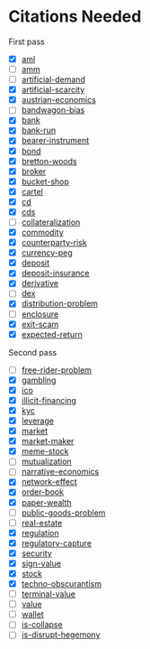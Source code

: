 # Citations Needed
First pass

- [x] [aml](../concepts/aml.md)
- [ ] [amm](../concepts/amm.md)
- [ ] [artificial-demand](../concepts/artificial-demand.md)
- [x] [artificial-scarcity](../concepts/artificial-scarcity.md)
- [x] [austrian-economics](../concepts/austrian-economics.md)
- [ ] [bandwagon-bias](../concepts/bandwagon-bias.md)
- [x] [bank](../concepts/bank.md)
- [x] [bank-run](../concepts/bank.md)
- [x] [bearer-instrument](../concepts/bearer-instrument.md)
- [x] [bond](../concepts/bond.md)
- [x] [bretton-woods](../concepts/bretton-woods.md)
- [x] [broker](../concepts/broker.md)
- [x] [bucket-shop](../concepts/bucket-shop.md)
- [x] [cartel](../concepts/cartel.md)
- [x] [cd](../concepts/cd.md)
- [x] [cds](../concepts/cds.md)
- [ ] [collateralization](../concepts/collateralization.md)
- [x] [commodity](../concepts/commodity.md)
- [x] [counterparty-risk](../concepts/counterparty-risk.md)
- [x] [currency-peg](../concepts/currency-peg.md)
- [x] [deposit](../concepts/deposit.md)
- [x] [deposit-insurance](../concepts/deposit-insurance.md)
- [x] [derivative](../concepts/derivative.md)
- [ ] [dex](../concepts/dex.md)
- [x] [distribution-problem](../concepts/distribution-problem.md)
- [ ] [enclosure](../concepts/enclosure.md)
- [x] [exit-scam](../concepts/exit-scam.md)
- [x] [expected-return](../concepts/expected-return.md)

Second pass

- [ ] [free-rider-problem](../concepts/free-rider-problem.md)
- [x] [gambling](../concepts/gambling.md)
- [x] [ico](../concepts/ico.md)
- [x] [illicit-financing](../concepts/illicit-financing.md)
- [x] [kyc](../concepts/kyc.md)
- [x] [leverage](../concepts/leverage.md)
- [x] [market](../concepts/market.md)
- [x] [market-maker](../concepts/market-maker.md)
- [x] [meme-stock](../concepts/meme-stock.md)
- [ ] [mutualization](../concepts/mutualization.md)
- [ ] [narrative-economics](../concepts/narrative-economics.md)
- [x] [network-effect](../concepts/network-effect.md)
- [x] [order-book](../concepts/order-book.md)
- [x] [paper-wealth](../concepts/paper-wealth.md)
- [ ] [public-goods-problem](../concepts/public-goods-problem.md)
- [ ] [real-estate](../concepts/real-estate.md)
- [x] [regulation](../concepts/regulation.md)
- [x] [regulatory-capture](../concepts/regulatory-capture.md)
- [x] [security](../concepts/security.md)
- [x] [sign-value](../concepts/sign-value.md)
- [x] [stock](../concepts/stock.md)
- [x] [techno-obscurantism](../concepts/techno-obscurantism.md)
- [ ] [terminal-value](../concepts/terminal-value.md)
- [ ] [value](../concepts/value.md)
- [ ] [wallet](../concepts/wallet.md)
- [ ] [is-collapse](../claims/is-collapse.md)
- [ ] [is-disrupt-hegemony](../claims/is-disrupt-hegemony.md)